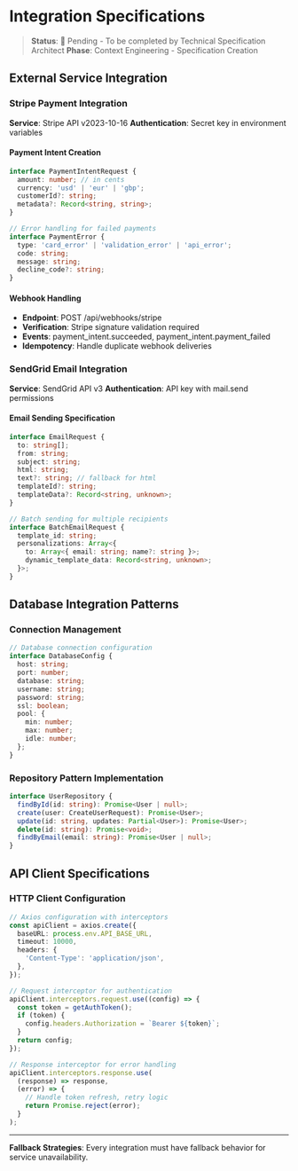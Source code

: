 # Integration Specifications

> **Status**: 🔄 Pending - To be completed by Technical Specification Architect
> **Phase**: Context Engineering - Specification Creation

## External Service Integration

### Stripe Payment Integration
**Service**: Stripe API v2023-10-16
**Authentication**: Secret key in environment variables

#### Payment Intent Creation
```typescript
interface PaymentIntentRequest {
  amount: number; // in cents
  currency: 'usd' | 'eur' | 'gbp';
  customerId?: string;
  metadata?: Record<string, string>;
}

// Error handling for failed payments
interface PaymentError {
  type: 'card_error' | 'validation_error' | 'api_error';
  code: string;
  message: string;
  decline_code?: string;
}
```

#### Webhook Handling
- **Endpoint**: POST /api/webhooks/stripe
- **Verification**: Stripe signature validation required
- **Events**: payment_intent.succeeded, payment_intent.payment_failed
- **Idempotency**: Handle duplicate webhook deliveries

### SendGrid Email Integration
**Service**: SendGrid API v3
**Authentication**: API key with mail.send permissions

#### Email Sending Specification
```typescript
interface EmailRequest {
  to: string[];
  from: string;
  subject: string;
  html: string;
  text?: string; // fallback for html
  templateId?: string;
  templateData?: Record<string, unknown>;
}

// Batch sending for multiple recipients
interface BatchEmailRequest {
  template_id: string;
  personalizations: Array<{
    to: Array<{ email: string; name?: string }>;
    dynamic_template_data: Record<string, unknown>;
  }>;
}
```

## Database Integration Patterns

### Connection Management
```typescript
// Database connection configuration
interface DatabaseConfig {
  host: string;
  port: number;
  database: string;
  username: string;
  password: string;
  ssl: boolean;
  pool: {
    min: number;
    max: number;
    idle: number;
  };
}
```

### Repository Pattern Implementation
```typescript
interface UserRepository {
  findById(id: string): Promise<User | null>;
  create(user: CreateUserRequest): Promise<User>;
  update(id: string, updates: Partial<User>): Promise<User>;
  delete(id: string): Promise<void>;
  findByEmail(email: string): Promise<User | null>;
}
```

## API Client Specifications

### HTTP Client Configuration
```typescript
// Axios configuration with interceptors
const apiClient = axios.create({
  baseURL: process.env.API_BASE_URL,
  timeout: 10000,
  headers: {
    'Content-Type': 'application/json',
  },
});

// Request interceptor for authentication
apiClient.interceptors.request.use((config) => {
  const token = getAuthToken();
  if (token) {
    config.headers.Authorization = `Bearer ${token}`;
  }
  return config;
});

// Response interceptor for error handling
apiClient.interceptors.response.use(
  (response) => response,
  (error) => {
    // Handle token refresh, retry logic
    return Promise.reject(error);
  }
);
```

---
**Fallback Strategies**: Every integration must have fallback behavior for service unavailability.
